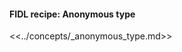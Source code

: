 <div>
  <devsite-expandable>
    <h4 class="showalways">
      FIDL recipe: Anonymous type
    </h4>

<!--
  The following div is used to indicate to CommonMark that the rest of this HTML
  block should be processed as markdown.
-->
<div markdown="1"></div>

<<../concepts/_anonymous_type.md>>

  </devsite-expandable>
</div>
